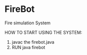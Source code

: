 # FireBot
Fire simulation System

HOW TO START USING THE SYSTEM:

1) javac the firebot.java
2) RUN java firebot <Seed> <Width> <Height>
